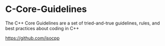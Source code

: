 # C-Core-Guidelines

The C++ Core Guidelines are a set of tried-and-true guidelines, rules, and best practices about coding in C++

https://github.com/isocpp

